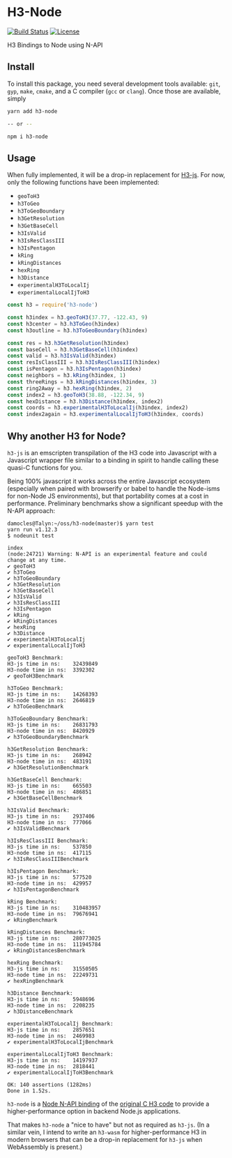 # H3-Node

[![Build Status](https://travis-ci.org/dfellis/h3-node.svg?branch=master)](https://travis-ci.org/dfellis/h3-node) [![License](https://img.shields.io/badge/license-MIT-blue.svg)](LICENSE)

H3 Bindings to Node using N-API

## Install

To install this package, you need several development tools available: `git`, `gyp`, `make`, `cmake`, and a C compiler (`gcc` or `clang`). Once those are available, simply

```sh
yarn add h3-node

-- or --

npm i h3-node
```

## Usage

When fully implemented, it will be a drop-in replacement for [H3-js](https://github.com/uber/h3-js). For now, only the following functions have been implemented:

* `geoToH3`
* `h3ToGeo`
* `h3ToGeoBoundary`
* `h3GetResolution`
* `h3GetBaseCell`
* `h3IsValid`
* `h3IsResClassIII`
* `h3IsPentagon`
* `kRing`
* `kRingDistances`
* `hexRing`
* `h3Distance`
* `experimentalH3ToLocalIj`
* `experimentalLocalIjToH3`

```js
const h3 = require('h3-node')

const h3index = h3.geoToH3(37.77, -122.43, 9)
const h3center = h3.h3ToGeo(h3index)
const h3outline = h3.h3ToGeoBoundary(h3index)

const res = h3.h3GetResolution(h3index)
const baseCell = h3.h3GetBaseCell(h3index)
const valid = h3.h3IsValid(h3index)
const resIsClassIII = h3.h3IsResClassIII(h3index)
const isPentagon = h3.h3IsPentagon(h3index)
const neighbors = h3.kRing(h3index, 1)
const threeRings = h3.kRingDistances(h3index, 3)
const ring2Away = h3.hexRing(h3index, 2)
const index2 = h3.geoToH3(38.88, -122.34, 9)
const hexDistance = h3.h3Distance(h3index, index2)
const coords = h3.experimentalH3ToLocalIj(h3index, index2)
const index2again = h3.experimentalLocalIjToH3(h3index, coords)
```

## Why another H3 for Node?

`h3-js` is an emscripten transpilation of the H3 code into Javascript with a Javascript wrapper file similar to a binding in spirit to handle calling these quasi-C functions for you.

Being 100% javascript it works across the entire Javascript ecosystem (especially when paired with browserify or babel to handle the Node-isms for non-Node JS environments), but that portability comes at a cost in performance. Preliminary benchmarks show a significant speedup with the N-API approach:

```
damocles@Talyn:~/oss/h3-node(master)$ yarn test
yarn run v1.12.3
$ nodeunit test

index
(node:24721) Warning: N-API is an experimental feature and could change at any time.
✔ geoToH3
✔ h3ToGeo
✔ h3ToGeoBoundary
✔ h3GetResolution
✔ h3GetBaseCell
✔ h3IsValid
✔ h3IsResClassIII
✔ h3IsPentagon
✔ kRing
✔ kRingDistances
✔ hexRing
✔ h3Distance
✔ experimentalH3ToLocalIj
✔ experimentalLocalIjToH3

geoToH3 Benchmark:
H3-js time in ns:    32439849
H3-node time in ns:  3392302
✔ geoToH3Benchmark

h3ToGeo Benchmark:
H3-js time in ns:    14268393
H3-node time in ns:  2646819
✔ h3ToGeoBenchmark

h3ToGeoBoundary Benchmark:
H3-js time in ns:    26831793
H3-node time in ns:  8420929
✔ h3ToGeoBoundaryBenchmark

h3GetResolution Benchmark:
H3-js time in ns:    268942
H3-node time in ns:  483191
✔ h3GetResolutionBenchmark

h3GetBaseCell Benchmark:
H3-js time in ns:    665503
H3-node time in ns:  486851
✔ h3GetBaseCellBenchmark

h3IsValid Benchmark:
H3-js time in ns:    2937406
H3-node time in ns:  777066
✔ h3IsValidBenchmark

h3IsResClassIII Benchmark:
H3-js time in ns:    537850
H3-node time in ns:  417115
✔ h3IsResClassIIIBenchmark

h3IsPentagon Benchmark:
H3-js time in ns:    577520
H3-node time in ns:  429957
✔ h3IsPentagonBenchmark

kRing Benchmark:
H3-js time in ns:    310483957
H3-node time in ns:  79676941
✔ kRingBenchmark

kRingDistances Benchmark:
H3-js time in ns:    280773025
H3-node time in ns:  111945784
✔ kRingDistancesBenchmark

hexRing Benchmark:
H3-js time in ns:    31550505
H3-node time in ns:  22249731
✔ hexRingBenchmark

h3Distance Benchmark:
H3-js time in ns:    5948696
H3-node time in ns:  2208235
✔ h3DistanceBenchmark

experimentalH3ToLocalIj Benchmark:
H3-js time in ns:    2857651
H3-node time in ns:  2469983
✔ experimentalH3ToLocalIjBenchmark

experimentalLocalIjToH3 Benchmark:
H3-js time in ns:    14197937
H3-node time in ns:  2818441
✔ experimentalLocalIjToH3Benchmark

OK: 140 assertions (1282ms)
Done in 1.52s.
```

`h3-node` is a [Node N-API binding](https://nodejs.org/api/n-api.html) of the [original C H3 code](https://github.com/uber/h3) to provide a higher-performance option in backend Node.js applications.

That makes `h3-node` a "nice to have" but not as required as `h3-js`. (In a similar vein, I intend to write an `h3-wasm` for higher-performance H3 in modern browsers that can be a drop-in replacement for `h3-js` when WebAssembly is present.)

